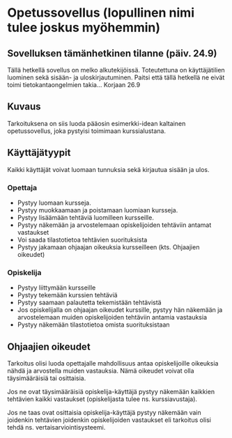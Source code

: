 # Opetussovellus (lopullinen nimi tulee joskus myöhemmin)

## Sovelluksen tämänhetkinen tilanne (päiv. 24.9)
Tällä hetkellä sovellus on melko alkutekijöissä. Toteutettuna on käyttäjätilien luominen sekä sisään- ja uloskirjautuminen. Paitsi että tällä hetkellä ne eivät toimi tietokantaongelmien takia...
Korjaan 26.9

## Kuvaus
Tarkoituksena on siis luoda pääosin esimerkki-idean kaltainen opetussovellus, joka pystyisi toimimaan kurssialustana. 
## Käyttäjätyypit
Kaikki käyttäjät voivat luomaan tunnuksia sekä kirjautua sisään ja ulos.
### Opettaja
  - Pystyy luomaan kursseja.
  - Pystyy muokkaamaan ja poistamaan luomiaan kursseja.
  - Pystyy lisäämään tehtäviä luomilleen kursseille.
  - Pystyy näkemään ja arvostelemaan opiskelijoiden tehtäviin antamat vastaukset
  - Voi saada tilastotietoa tehtävien suorituksista
  - Pystyy jakamaan ohjaajan oikeuksia kursseilleen (kts. Ohjaajien oikeudet)
    
### Opiskelija
  - Pystyy liittymään kursseille
  - Pystyy tekemään kurssien tehtäviä
  - Pystyy saamaan palautetta tekemistään tehtävistä
  - Jos opiskelijalla on ohjaajan oikeudet kurssille, pystyy hän näkemään ja arvostelemaan muiden opiskelijoiden tehtäviin antamia vastauksia
  - Pystyy näkemään tilastotietoa omista suorituksistaan

  ## Ohjaajien oikeudet
  Tarkoitus olisi luoda opettajalle mahdollisuus antaa opiskelijoille oikeuksia nähdä ja arvostella muiden vastauksia. Nämä oikeudet voivat olla täysimääräisiä tai osittaisia. 
  
  Jos ne ovat täysimääräisiä opiskelija-käyttäjä pystyy näkemään kaikkien tehtävien kaikki vastaukset (opiskelijasta tulee ns. kurssiavustaja). 
  
  Jos ne taas ovat osittaisia opiskelija-käyttäjä pystyy näkemään vain joidenkin tehtävien joidenkin opiskelijoiden vastaukset eli tarkoitus olisi tehdä ns. vertaisarviointisysteemi.
  
